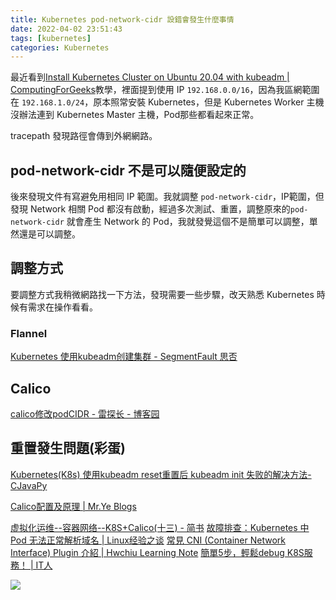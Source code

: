```yaml
---
title: Kubernetes pod-network-cidr 設錯會發生什麼事情
date: 2022-04-02 23:51:43
tags: [kubernetes]
categories: Kubernetes
---
```



最近看到[Install Kubernetes Cluster on Ubuntu 20.04 with kubeadm | ComputingForGeeks](https://computingforgeeks.com/deploy-kubernetes-cluster-on-ubuntu-with-kubeadm/)教學，裡面提到使用 IP `192.168.0.0/16`，因為我區網範圍在 `192.168.1.0/24`，原本照常安裝 Kubernetes，但是 Kubernetes Worker 主機沒辦法連到 Kubernetes Master 主機，Pod那些都看起來正常。

tracepath 發現路徑會傳到外網網路。


<!--more-->

## pod-network-cidr 不是可以隨便設定的


後來發現文件有寫避免用相同 IP 範圍。我就調整 `pod-network-cidr`，IP範圍，但發現 Network 相關 Pod 都沒有啟動，經過多次測試、重置，調整原來的`pod-network-cidr` 就會產生 Network 的 Pod，我就發覺這個不是簡單可以調整，單然還是可以調整。


## 調整方式

要調整方式我稍微網路找一下方法，發現需要一些步驟，改天熟悉 Kubernetes 時候有需求在操作看看。

### Flannel

[Kubernetes 使用kubeadm创建集群 - SegmentFault 思否](https://segmentfault.com/a/1190000041057390)

## Calico

[calico修改podCIDR - 雷探长 - 博客园](https://www.cnblogs.com/ltzhang/p/14315683.html)


## 重置發生問題(彩蛋)

[Kubernetes(K8s) 使用kubeadm reset重置后 kubeadm init 失败的解决方法-CJavaPy](https://www.cjavapy.com/article/2392/)


[Calico配置及原理 | Mr.Ye Blogs](https://system51.github.io/2020/05/27/using-calico/)

[虚拟化运维--容器网络--K8S+Calico(十三) - 简书](https://www.jianshu.com/p/dbf4a343f56c)
[故障排查：Kubernetes 中 Pod 无法正常解析域名 | Linux经验之谈](https://www.gylinux.cn/4299.html)
[常見 CNI (Container Network Interface) Plugin 介紹 | Hwchiu Learning Note](https://www.hwchiu.com/cni-compare.html)
[簡單5步，輕鬆debug K8S服務！ | IT人](https://iter01.com/510519.html)


![](https://i.imgur.com/0DI9AYI.png)
